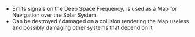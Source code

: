 
- Emits signals on the Deep Space Frequency, is used as a Map for Navigation over the Solar System
- Can be destroyed / damaged on a collision rendering the Map useless and possibly damaging other systems that depend on it